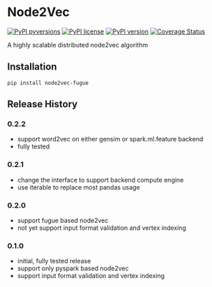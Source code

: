 # Node2Vec

[![PyPI pyversions](https://img.shields.io/pypi/pyversions/node2vec-fugue.svg)](https://pypi.python.org/pypi/node2vec-fugue/)
[![PyPI license](https://img.shields.io/pypi/l/node2vec-fugue.svg)](https://pypi.python.org/pypi/node2vec-fugue/)
[![PyPI version](https://badge.fury.io/py/node2vec-fugue.svg?branch=master)](https://pypi.python.org/pypi/node2vec-fugue/)
[![Coverage Status](https://coveralls.io/repos/github/fugue-project/node2vec/badge.svg?branch=master)](https://coveralls.io/github/fugue-project/node2vec?branch=master)

A highly scalable distributed node2vec algorithm

## Installation
```
pip install node2vec-fugue
```


## Release History

### 0.2.2
* support word2vec on either gensim or spark.ml.feature backend
* fully tested

### 0.2.1
* change the interface to support backend compute engine
* use iterable to replace most pandas usage

### 0.2.0
* support fugue based node2vec
* not yet support input format validation and vertex indexing

### 0.1.0
* initial, fully tested release
* support only pyspark based node2vec
* support input format validation and vertex indexing
